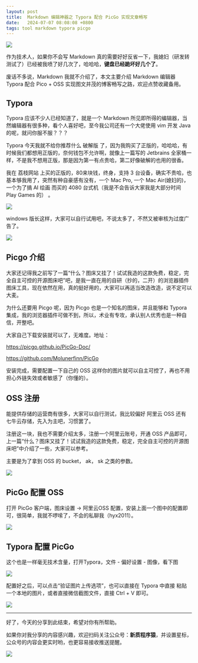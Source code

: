 ```yaml
---
layout: post
title:  Markdown 编辑神器之 Typora 配合 PicGo 实现文章畅写
date:   2024-07-07 08:08:08 +0800
tags: tool markdown typora picgo
---
```


![](https://bytesops.oss-cn-hangzhou.aliyuncs.com/picgo/93e3cda1-e696-4251-bef1-be81c44e251b.jpeg)

作为技术人，如果你不会写 Markdown 真的需要好好反省一下，我媳妇（研发转测试了）已经被我喷了好几次了，哈哈哈，**键盘已经跪坏好几个了**。

废话不多说，Markdown 我就不介绍了，本文主要介绍 Markdown 编辑器 Typora 配合 Pico + OSS 实现图文并茂的博客畅写之路，欢迎点赞收藏备用。

## Typora

Typora 应该不少人已经知道了，就是一个 Markdown 所见即所得的编辑器，当然编辑器有很多种，看个人喜好吧，至今我公司还有一个大佬使用 vim 开发 Java 的呢，就问你服不服？？？

Typora 今天我就不给你推荐什么 破解版 了，因为我购买了正版的，哈哈哈，有时候我们都想用正版的，奈何钱包不允许啊，就像上一篇写的 Jetbrains 全家桶一样，不是我不想用正版，那是因为第一有点贵哈，第二好像破解的也用的很香。

我在 荔枝网站 上买的正版的，80来块钱，终身，支持 3 台设备，确实不贵哈，也基本够我用了，突然有种自豪感有没有，一个 Mac Pro, 一个 Mac Air(媳妇的)，一个为了搞 AI 绘画 而买的 4080 台式机（我是不会告诉大家我是大部分时间 Play Games 的） 。

![](https://bytesops.oss-cn-hangzhou.aliyuncs.com/picgo/5565b684-640d-4025-b77a-4ce5cb0d7156.png)

windows 版长这样，大家可以自行试用吧，不说太多了，不然又被审核为过度广告了。

![](https://bytesops.oss-cn-hangzhou.aliyuncs.com/picgo/0a139e08-b995-456b-b5b2-49c53b6abe2d.png)

## Picgo 介绍

大家还记得我之前写了一篇“什么？图床又挂了！试试我造的这款免费，稳定，完全自主可控的开源图床吧”吧，是我一直在用的自研（抄的，二开）的浏览器插件图床工具，现在依然在用，真的挺好用的，大家可以再适当改造改造，说不定可以大麦。

为什么还要用 Picgo 呢，因为 Picgo 也是一个知名的图床，并且能够和 Typora 集成，我的浏览器插件可做不到，所以，术业有专攻，承认别人优秀也是一种自信，开整吧。

大家自己下载安装就可以了，无难度。地址：

https://picgo.github.io/PicGo-Doc/

https://github.com/Molunerfinn/PicGo

安装完成，需要配置一下自己的 OSS 这样你的图片就可以自主可控了，再也不用担心外链失效或者敏感了（你懂的）。

## OSS 注册

能提供存储的运营商有很多，大家可以自行测试，我比较偏好 阿里云 OSS 还有 七牛云存储，先入为主吧，习惯罢了。

注册这一块，我也不需要介绍太多，注册一个阿里云账号，开通 OSS 产品即可，上一篇“什么？图床又挂了！试试我造的这款免费，稳定，完全自主可控的开源图床吧”中介绍了一些，大家可以参考。

主要是为了拿到 OSS 的 bucket， ak， sk 之类的参数。

![](https://bytesops.oss-cn-hangzhou.aliyuncs.com/picgo/72b326e9-0d93-4da9-b5b8-eb509a6bf1d7.png)


## PicGo 配置 OSS

打开 PicGo 客户端，图床设置 -> 阿里云OSS 配置，安装上面一个图中的配置即可，很简单，我就不啰嗦了，不会的私聊我（hyx2011）。

![](https://bytesops.oss-cn-hangzhou.aliyuncs.com/picgo/45b30df9-d26d-4f5b-8181-1dc1bcd2cbd3.png)

## Typora 配置 PicGo

这个也是一样毫无技术含量，打开Typora，文件 - 偏好设置 - 图像，看下图

![](https://bytesops.oss-cn-hangzhou.aliyuncs.com/picgo/b773dd21-1327-48bd-a061-64e50515bad9.png)

配置好之后，可以点击“验证图片上传选项”，也可以直接在 Typora 中直接 粘贴 一个本地的图片，或者直接微信截图文件，直接 Ctrl + V 即可。

![](https://bytesops.oss-cn-hangzhou.aliyuncs.com/picgo/c541b34c-aeb9-4dcc-a458-7fd6a7430350.png)


---


好了，今天的分享到此结束，希望对你有所帮助。

如果你对我分享的内容感兴趣，欢迎扫码关注公众号：**新质程序猿**，并设置星标，公众号的内容会更实时哟，也更容易接收推送提醒。


<p class="text-center">
<img src="https://huangyanxiang.com/qrcode.jpg">
</p>
